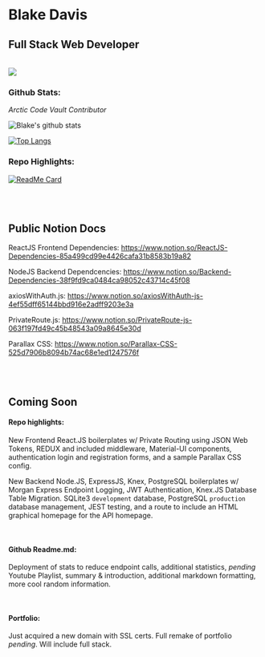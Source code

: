 # Blake Davis


<!--
```javascript
function alertMarkdown(){
alert(‘Hello Markdown’);
}
```
-->

<!--
Personal deployed link:
https://readme-stats-lemon.vercel.app/
-->
<!--
<div height="50">
<p align="center">
  <img width="100%" height="auto" src="https://images.pexels.com/photos/1434580/pexels-photo-1434580.jpeg?auto=compress&cs=tinysrgb&dpr=2&h=650&w=940">
</p>
  </div>
-->
## Full Stack Web Developer

<br/>

<!-- Larger picture
<img src="https://images.pexels.com/photos/1434580/pexels-photo-1434580.jpeg?auto=compress&cs=tinysrgb&dpr=2&h=600&w=280"/>
-->

<img src="https://images.pexels.com/photos/1434580/pexels-photo-1434580.jpeg?auto=compress&cs=tinysrgb&dpr=2&h=600&w=247"/>
<br/>


<!--
<img src="https://images.pexels.com/photos/409701/pexels-photo-409701.jpeg?auto=compress&cs=tinysrgb&dpr=2&h=600&w=247"/>
-->


<!--
**davisblakep/davisblakep** is a ✨ _special_ ✨ repository because its `README.md` (this file) appears on your GitHub profile.

Here are some ideas to get you started:

- 🔭 I’m currently working on this readme.
- 🌱 I’m currently learning computer science.
- 👯 I’m looking to collaborate on 
- 🤔 I’m looking for help with ...
- 💬 Ask me about ...
- 📫 How to reach me: ...
- 😄 Pronouns: ...
- ⚡ Fun fact: ...
-->

<!--
Attempting my own deployed link
![Blakes's github stats](https://vercel.com/davisblakep/readme-stats/mpbdiwl8n/api?username=davisblakep&count_private=true&show_icons=true&include_all_commits&theme=cobalt)
-->





### Github Stats:

*Arctic Code Vault Contributor*

![Blake's github stats](https://github-readme-stats.vercel.app/api?username=davisblakep&count_private=true&show_icons=true&include_all_commits&theme=cobalt)



[![Top Langs](https://github-readme-stats.vercel.app/api/top-langs/?username=davisblakep&theme=cobalt&layout=compact)](https://github.com/anuraghazra/github-readme-stats)



### Repo Highlights:

[![ReadMe Card](https://github-readme-stats.vercel.app/api/pin/?username=davisblakep&theme=cobalt&repo=backend-auth-practice)](https://github.com/davisblakep/backend-auth-practice)

<br/>
<br/>

## Public Notion Docs

ReactJS Frontend Dependencies:
https://www.notion.so/ReactJS-Dependencies-85a499cd99e4426cafa31b8583b19a82

NodeJS Backend Dependcencies:
https://www.notion.so/Backend-Dependencies-38f9fd9ca0484ca98052c43714c45f08

axiosWithAuth.js:
https://www.notion.so/axiosWithAuth-js-4ef55dff65144bbd916e2adff9203e3a

PrivateRoute.js:
https://www.notion.so/PrivateRoute-js-063f197fd49c45b48543a09a8645e30d

Parallax CSS:
https://www.notion.so/Parallax-CSS-525d7906b8094b74ac68e1ed1247576f


<br/>
<br/>

## Coming Soon

#### Repo highlights:

New Frontend React.JS boilerplates w/ Private Routing using JSON Web Tokens, REDUX and included middleware, Material-UI components, authentication login and registration forms, and a sample Parallax CSS config.

New Backend Node.JS, ExpressJS, Knex, PostgreSQL boilerplates w/ Morgan Express Endpoint Logging, JWT Authentication, Knex.JS Database Table Migration. SQLite3   `development` database, PostgreSQL `production` database management, JEST testing, and a route to include an HTML graphical homepage for the API homepage.

<br/>

#### Github Readme.md:

Deployment of stats to reduce endpoint calls, additional statistics, *pending* Youtube Playlist, summary & introduction, additional markdown formatting, more cool random information.

<br/>

#### Portfolio:

Just acquired a new domain with SSL certs. Full remake of portfolio *pending*. Will include full stack.
